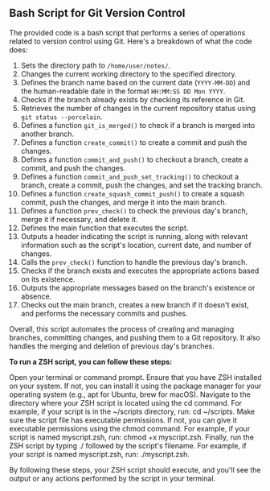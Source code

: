 ## Bash Script for Git Version Control

The provided code is a bash script that performs a series of operations related to version control using Git. Here's a breakdown of what the code does:

1. Sets the directory path to `/home/user/notes/`.
2. Changes the current working directory to the specified directory.
3. Defines the branch name based on the current date (`YYYY-MM-DD`) and the human-readable date in the format `HH:MM:SS DD Mon YYYY`.
4. Checks if the branch already exists by checking its reference in Git.
5. Retrieves the number of changes in the current repository status using `git status --porcelain`.
6. Defines a function `git_is_merged()` to check if a branch is merged into another branch.
7. Defines a function `create_commit()` to create a commit and push the changes.
8. Defines a function `commit_and_push()` to checkout a branch, create a commit, and push the changes.
9. Defines a function `commit_and_push_set_tracking()` to checkout a branch, create a commit, push the changes, and set the tracking branch.
10. Defines a function `create_squash_commit_push()` to create a squash commit, push the changes, and merge it into the main branch.
11. Defines a function `prev_check()` to check the previous day's branch, merge it if necessary, and delete it.
12. Defines the main function that executes the script.
13. Outputs a header indicating the script is running, along with relevant information such as the script's location, current date, and number of changes.
14. Calls the `prev_check()` function to handle the previous day's branch.
15. Checks if the branch exists and executes the appropriate actions based on its existence.
16. Outputs the appropriate messages based on the branch's existence or absence.
17. Checks out the main branch, creates a new branch if it doesn't exist, and performs the necessary commits and pushes.

Overall, this script automates the process of creating and managing branches, committing changes, and pushing them to a Git repository. It also handles the merging and deletion of previous day's branches.

**To run a ZSH script, you can follow these steps:**

Open your terminal or command prompt.
Ensure that you have ZSH installed on your system. If not, you can install it using the package manager for your operating system (e.g., apt for Ubuntu, brew for macOS).
Navigate to the directory where your ZSH script is located using the cd command. For example, if your script is in the ~/scripts directory, run: cd ~/scripts.
Make sure the script file has executable permissions. If not, you can give it executable permissions using the chmod command. For example, if your script is named myscript.zsh, run: chmod +x myscript.zsh.
Finally, run the ZSH script by typing ./ followed by the script's filename. For example, if your script is named myscript.zsh, run: ./myscript.zsh.

By following these steps, your ZSH script should execute, and you'll see the output or any actions performed by the script in your terminal.
